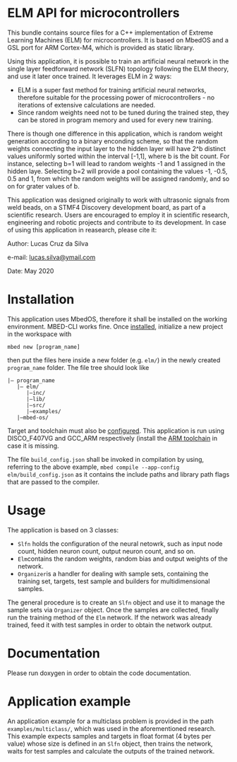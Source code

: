# ELM API for microcontrollers

This bundle contains source files for a C++ implementation of Extreme Learning Machines (ELM) for microcontrollers. It is 
based on MbedOS and a GSL port for ARM Cortex-M4, which is provided as static library. 

Using this application, it is possible to train an artificial neural network in the single layer feedforward network (SLFN)
 topology following the ELM theory, and use it later once trained.
It leverages ELM in 2 ways:
- ELM is a super fast method for training artificial neural networks, therefore suitable for the processing power
of microcontrollers - no iterations of extensive calculations are needed.
- Since random weights need not to be tuned during the trained step, they can be stored in program memory and used for every
new training. 

There is though one difference in this application, which is random weight generation according to a binary enconding scheme, 
so that the random weights connecting the input layer to the hidden layer will have 2^b distinct values uniformly sorted within 
the interval [-1,1], where b is the bit count. For instance, selecting b=1 will lead to random weights -1 and 1 assigned in the
hidden laye. Selecting b=2 will provide a pool containing the values -1, -0.5, 0.5 and 1, from which the random weights will be 
assigned randomly, and so on for grater values of b.

This application was designed originally to work with ultrasonic signals from weld beads, on a STMF4 Discovery development board,
as part of a scientific research. Users are encouraged to employ it in scientific research, engineering and robotic projects and 
contribute to its development. In case of using this application in reasearch, please cite it:

Author: Lucas Cruz da Silva

e-mail: lucas.silva@ymail.com

Date: May 2020

# Installation

This application uses MbedOS, therefore it shall be installed on the working environment. MBED-CLI works fine. Once 
[installed](https://os.mbed.com/docs/mbed-os/v5.15/tools/installation-and-setup.html), initialize a new project in 
the workspace with

```mbed new [program_name]```

then put the files here inside a new folder (e.g. `elm/`) in the newly created `program_name` folder. The file tree should look like
```
|— program_name
   |— elm/
      |—inc/
      |—lib/
      |—src/
      |—examples/
   |—mbed-os/
```
Target and toolchain must also be [configured](https://os.mbed.com/docs/mbed-os/v5.15/tools/configuration-options.html). 
This application is run using DISCO_F407VG and GCC_ARM respectively (install the [ARM toolchain](https://developer.arm.com/tools-and-software/open-source-software/developer-tools/gnu-toolchain/gnu-rm/downloads) in case it is missing.

The file `build_config.json` shall be invoked in compilation by using, referring to the above example, `mbed compile --app-config elm/build_config.json` as it contains the include paths and library path flags that are passed to the compiler.

# Usage

The application is based on 3 classes:
- `Slfn` holds the configuration of the neural netowrk, such as input node count, hidden neuron count, output neuron count, and so on.
- `Elm`contains the random weights, random bias and output weights of the network.
- `Organizer`is a handler for dealing with sample sets, containing the training set, targets, test sample and builders for multidimensional
samples.

The general procedure is to create an `Slfn` object and use it to manage the sample sets via `Organizer` object. Once the samples
are collected, finally run the training method of the `Elm` network. If the network was already trained, feed it with test samples
in order to obtain the network output.

# Documentation

Please run doxygen in order to obtain the code documentation. 

# Application example

An application example for a multiclass problem is provided in the path `examples/multiclass/`,
which was used in the aforementioned research. This example expects samples and targets in float format (4 bytes per value) whose size
is defined in an `Slfn` object, then trains the network, waits for test samples and calculate the outputs of the trained network.


